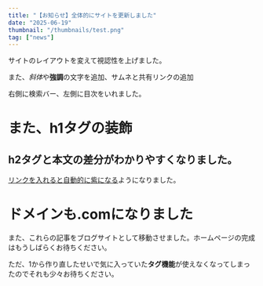 ```yaml
---
title: "【お知らせ】全体的にサイトを更新しました"
date: "2025-06-19"
thumbnail: "/thumbnails/test.png"
tag: ["news"]
---
```


サイトのレイアウトを変えて視認性を上げました。

また、*斜体*や**強調**の文字を追加、サムネと共有リンクの追加

右側に検索バー、左側に目次をいれました。

# また、h1タグの装飾

## h2タグと本文の差分がわかりやすくなりました。

[リンクを入れると自動的に紫になる](https://midomato.com)ようになりました。

# ドメインも.comになりました

また、これらの記事をブログサイトとして移動させました。ホームページの完成はもうしばらくお待ちください。

ただ、1から作り直したせいで気に入っていた**タグ機能**が使えなくなってしまったのでそれも少々お待ちください。